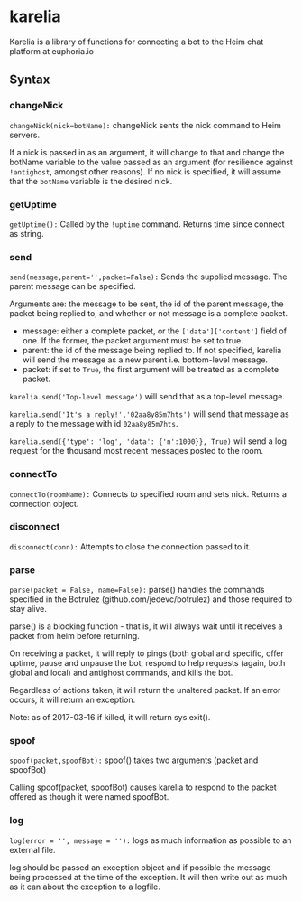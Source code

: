 karelia
======
Karelia is a library of functions for connecting a bot to the Heim chat
platform at euphoria.io

Syntax
------
### changeNick
` changeNick(nick=botName):
    `
changeNick sents the nick command to Heim servers.

If a nick is passed in as an argument, it will change to that and change
the botName variable to the value passed as an argument (for resilience
against `!antighost`, amongst other reasons). If no nick is specified, it
will assume that the `botName` variable is the desired nick.

### getUptime
` getUptime():
    `
Called by the `!uptime` command. Returns time since connect as string.

### send
` send(message,parent='',packet=False):
    `
Sends the supplied message. The parent message can be specified.

Arguments are: the message to be sent, the id of the parent message, the
packet being replied to, and whether or not message is a complete packet.

- message:  either a complete packet, or the `['data']['content']` field
of one. If the former, the packet argument must be set to true.
- parent:   the id of the message being replied to. If not specified,
karelia will send the message as a new parent i.e. bottom-level message.
- packet:   if set to `True`, the first argument will be treated as a
complete packet.

`karelia.send('Top-level message')` will send that as a top-level message.

`karelia.send('It's a reply!','02aa8y85m7hts')` will send that message as
a reply to the message with id `02aa8y85m7hts`.

`karelia.send({'type': 'log', 'data': {'n':1000}}, True)` will send a log
request for the thousand most recent messages posted to the room.

### connectTo
` connectTo(roomName):
    `
Connects to specified room and sets nick. Returns a connection object.

### disconnect
` disconnect(conn):
    `
Attempts to close the connection passed to it.

### parse
` parse(packet = False, name=False):
    `
parse() handles the commands specified in the Botrulez
(github.com/jedevc/botrulez) and those required to stay alive.

parse() is a blocking function - that is, it will always wait until it
receives a packet from heim before returning.

On receiving a packet, it will reply to pings (both global and specific,
offer uptime, pause and unpause the bot, respond to help requests (again,
both global and local) and antighost commands, and kills the bot.

Regardless of actions taken, it will return the unaltered packet. If an
error occurs, it will return an exception.

Note: as of 2017-03-16 if killed, it will return sys.exit().

### spoof
` spoof(packet,spoofBot):
    `
spoof() takes two arguments (packet and spoofBot)

Calling spoof(packet, spoofBot) causes karelia to respond to the packet
offered as though it were named spoofBot.

### log
` log(error = '', message = ''):
    `
logs as much information as possible to an external file.

log should be passed an exception object and if possible the message being
processed at the time of the exception. It will then write out as much as
it can about the exception to a logfile.

